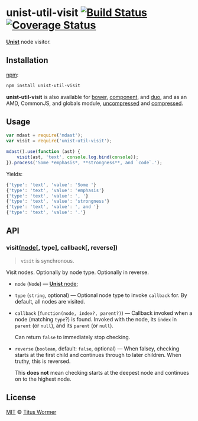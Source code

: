 # unist-util-visit [![Build Status](https://img.shields.io/travis/wooorm/unist-util-visit.svg?style=flat)](https://travis-ci.org/wooorm/unist-util-visit) [![Coverage Status](https://img.shields.io/coveralls/wooorm/unist-util-visit.svg?style=flat)](https://coveralls.io/r/wooorm/unist-util-visit?branch=master)

[**Unist**](https://github.com/wooorm/unist) node visitor.

## Installation

[npm](https://docs.npmjs.com/cli/install):

```bash
npm install unist-util-visit
```

**unist-util-visit** is also available for [bower](http://bower.io/#install-packages),
[component](https://github.com/componentjs/component), and
[duo](http://duojs.org/#getting-started), and as an AMD, CommonJS, and globals
module, [uncompressed](unist-util-visit.js) and
[compressed](unist-util-visit.min.js).

## Usage

```js
var mdast = require('mdast');
var visit = require('unist-util-visit');

mdast().use(function (ast) {
    visit(ast, 'text', console.log.bind(console));
}).process('Some *emphasis*, **strongness**, and `code`.');
```

Yields:

```js
{'type': 'text', 'value': 'Some '}
{'type': 'text', 'value': 'emphasis'}
{'type': 'text', 'value': ', '}
{'type': 'text', 'value': 'strongness'}
{'type': 'text', 'value': ', and '}
{'type': 'text', 'value': '.'}
```

## API

### visit([node](https://github.com/wooorm/unist#unist-nodes)\[, type\], callback\[, reverse\])

>   `visit` is synchronous.

Visit nodes. Optionally by node type. Optionally in reverse.

*   `node` (`Node`)
    — [**Unist** node](https://github.com/wooorm/unist#unist-nodes);

*   `type` (`string`, optional)
    — Optional node type to invoke `callback` for. By default, all nodes are
    visited.

*   `callback` (`function(node, index?, parent?)`)
    — Callback invoked when a node (matching `type`?) is found. Invoked with
    the node, its `index` in `parent` (or `null`), and its `parent` (or `null`).

    Can return `false` to immediately stop checking.

*   `reverse` (`boolean`, default: `false`, optional)
    — When falsey, checking starts at the first child and continues through
    to later children. When truthy, this is reversed.

    This **does not** mean checking starts at the deepest node and continues
    on to the highest node.

## License

[MIT](LICENSE) © [Titus Wormer](http://wooorm.com)
